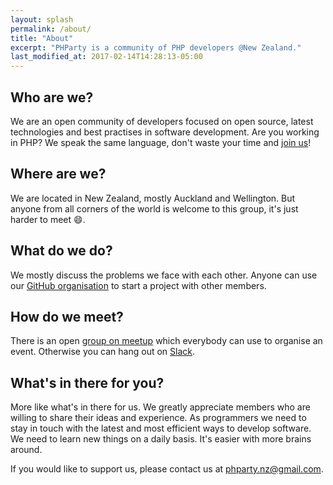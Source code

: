 ```yaml
---
layout: splash
permalink: /about/
title: "About"
excerpt: "PHParty is a community of PHP developers @New Zealand."
last_modified_at: 2017-02-14T14:28:13-05:00
---
```

## Who are we?
We are an open community of developers focused on open source, latest technologies and best practises in software development.
Are you working in PHP? We speak the same language, don't waste your time and [join us](/join/)!

## Where are we?
We are located in New Zealand, mostly Auckland and Wellington. But anyone from all corners of the world is welcome to this group, it's just harder to meet :smile:.

## What do we do?
We mostly discuss the problems we face with each other. Anyone can use our [GitHub organisation](https://github.com/phpartynz) to start a project with other members.

## How do we meet?
There is an open [group on meetup](https://www.meetup.com/phparty/) which everybody can use to organise an event. Otherwise you can hang out on [Slack](https://phparty.slack.com).

## What's in there for you?
More like what's in there for us. We greatly appreciate members who are willing to share their ideas and experience. 
As programmers we need to stay in touch with the latest and most efficient ways to develop software. We need to learn new things on a daily basis.
It's easier with more brains around.

If you would like to support us, please contact us at [phparty.nz@gmail.com](mailto:phparty.nz@gmail.com).  